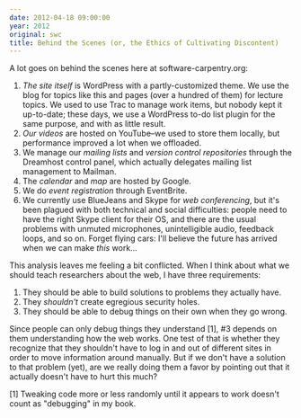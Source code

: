 ```yaml
---
date: 2012-04-18 09:00:00
year: 2012
original: swc
title: Behind the Scenes (or, the Ethics of Cultivating Discontent)
---
```

<p>A lot goes on behind the scenes here at software-carpentry.org:</p>
<ol>
<li><em>The site itself</em> is WordPress with a partly-customized theme. We use the blog for topics like this and pages (over a hundred of them) for lecture topics. We used to use Trac to manage work items, but nobody kept it up-to-date; these days, we use a WordPress to-do list plugin for the same purpose, and with as little result.</li>
<li><em>Our videos</em> are hosted on YouTube–we used to store them locally, but performance improved a lot when we offloaded.</li>
<li>We manage our <em>mailing lists</em> and <em>version control repositories</em> through the Dreamhost control panel, which actually delegates mailing list management to Mailman.</li>
<li>The <em>calendar</em> and <em>map</em> are hosted by Google.</li>
<li>We do <em>event registration</em> through EventBrite.</li>
<li>We currently use BlueJeans and Skype for <em>web conferencing</em>, but it's been plagued with both technical and social difficulties: people need to have the right Skype client for their OS, and there are the usual problems with unmuted microphones, unintelligible audio, feedback loops, and so on. Forget flying cars: I'll believe the future has arrived when we can make <em>this</em> work...</li>
</ol>
<p>This analysis leaves me feeling a bit conflicted. When I think about what we should teach researchers about the web, I have three requirements:</p>
<ol>
<li>They should be able to build solutions to problems they actually have.</li>
<li>They <em>shouldn't</em> create egregious security holes.</li>
<li>They should be able to debug things on their own when they go wrong.</li>
</ol>
<p>Since people can only debug things they understand [1], #3 depends on them understanding how the web works. One test of that is whether they recognize that they shouldn't have to log in and out of different sites in order to move information around manually. But if we don't have a solution to that problem (yet), are we really doing them a favor by pointing out that it actually doesn't have to hurt this much?</p>
<p>[1] Tweaking code more or less randomly until it appears to work doesn't count as "debugging" in my book.</p>
